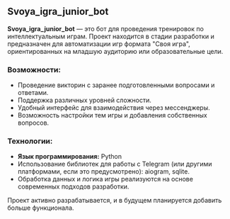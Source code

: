 ## Svoya_igra_junior_bot

**Svoya_igra_junior_bot** — это бот для проведения тренировок по интеллектуальным играм. Проект находится в стадии разработки и предназначен для автоматизации игр формата "Своя игра", ориентированных на младшую аудиторию или образовательные цели.

### Возможности:
- Проведение викторин с заранее подготовленными вопросами и ответами.
- Поддержка различных уровней сложности.
- Удобный интерфейс для взаимодействия через мессенджеры.
- Возможность настройки тем игры и добавления собственных вопросов.

### Технологии:
- **Язык программирования:** Python
- Использование библиотек для работы с Telegram (или другими платформами, если это предусмотрено): aiogram, sqlite.
- Обработка данных и логика игры реализуются на основе современных подходов разработки.

Проект активно разрабатывается, и в будущем планируется добавить больше функционала.
